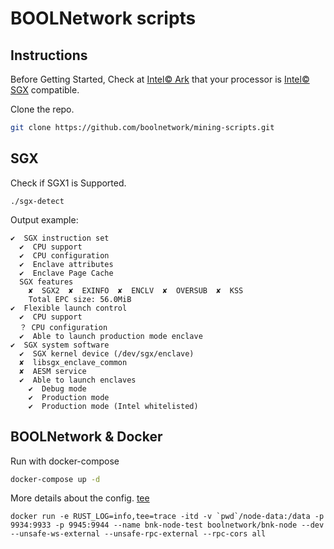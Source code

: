 # BOOLNetwork scripts

## Instructions

Before Getting Started, Check at [Intel© Ark](https://ark.intel.com/content/www/us/en/ark.html#@Processors) that your processor is [Intel© SGX](https://www.intel.com/content/www/us/en/developer/tools/software-guard-extensions/overview.html) compatible.

Clone the repo.

```bash
git clone https://github.com/boolnetwork/mining-scripts.git
```

## SGX

Check if SGX1 is Supported.
```
./sgx-detect
```

Output example:
```text
✔  SGX instruction set
  ✔  CPU support
  ✔  CPU configuration
  ✔  Enclave attributes
  ✔  Enclave Page Cache
  SGX features
    ✘  SGX2  ✘  EXINFO  ✘  ENCLV  ✘  OVERSUB  ✘  KSS  
    Total EPC size: 56.0MiB
✔  Flexible launch control
  ✔  CPU support
  ？ CPU configuration
  ✔  Able to launch production mode enclave
✔  SGX system software
  ✔  SGX kernel device (/dev/sgx/enclave)
  ✘  libsgx_enclave_common
  ✘  AESM service
  ✔  Able to launch enclaves
    ✔  Debug mode
    ✔  Production mode
    ✔  Production mode (Intel whitelisted)
```

## BOOLNetwork & Docker

Run with docker-compose

```bash
docker-compose up -d
```

More details about the config. [tee](https://boolnetwork.github.io/docs/developer/tee)


```
docker run -e RUST_LOG=info,tee=trace -itd -v `pwd`/node-data:/data -p 9934:9933 -p 9945:9944 --name bnk-node-test boolnetwork/bnk-node --dev --unsafe-ws-external --unsafe-rpc-external --rpc-cors all
```



